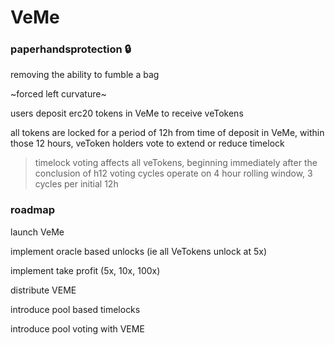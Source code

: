 # VeMe
### paperhandsprotection 🔒 

removing the ability to fumble a bag

~forced left curvature~

users deposit erc20 tokens in VeMe to receive veTokens

all tokens are locked for a period of 12h from time of deposit in VeMe, within those 12 hours, veToken holders vote to extend or reduce timelock
> timelock voting affects all veTokens, beginning immediately after the conclusion of h12
> voting cycles operate on 4 hour rolling window, 3 cycles per initial 12h

### roadmap 
launch VeMe

implement oracle based unlocks (ie all VeTokens unlock at 5x)

implement take profit (5x, 10x, 100x)

distribute VEME

introduce pool based timelocks

introduce pool voting with VEME
